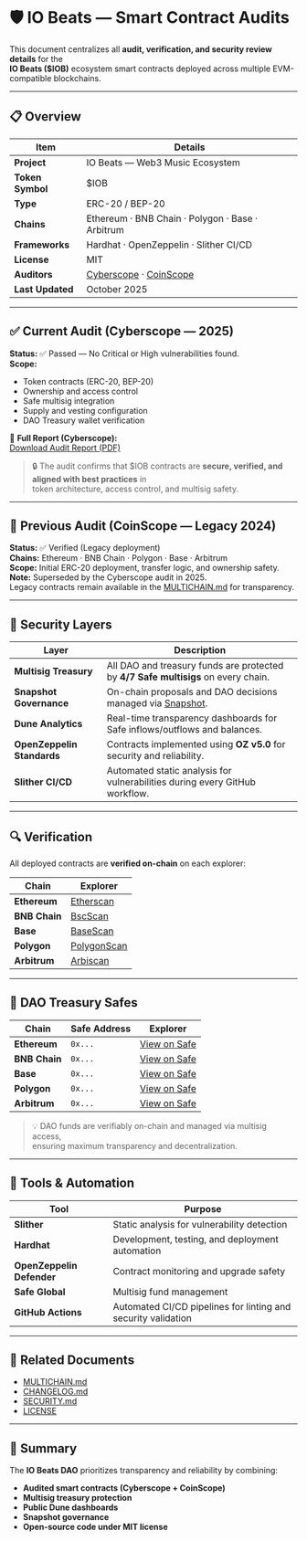 # 🛡️ IO Beats — Smart Contract Audits  

This document centralizes all **audit, verification, and security review details** for the  
**IO Beats ($IOB)** ecosystem smart contracts deployed across multiple EVM-compatible blockchains.  

---

## 📋 Overview  

| Item | Details |
|------|----------|
| **Project** | IO Beats — Web3 Music Ecosystem |
| **Token Symbol** | $IOB |
| **Type** | ERC-20 / BEP-20 |
| **Chains** | Ethereum · BNB Chain · Polygon · Base · Arbitrum |
| **Frameworks** | Hardhat · OpenZeppelin · Slither CI/CD |
| **License** | MIT |
| **Auditors** | [Cyberscope](https://www.cyberscope.io/) · [CoinScope](https://www.coinscope.co/) |
| **Last Updated** | October 2025 |

---

## ✅ Current Audit (Cyberscope — 2025)

**Status:** ✅ Passed — No Critical or High vulnerabilities found.  
**Scope:**  
- Token contracts (ERC-20, BEP-20)  
- Ownership and access control  
- Safe multisig integration  
- Supply and vesting configuration  
- DAO Treasury wallet verification  

📄 **Full Report (Cyberscope):**  
[Download Audit Report (PDF)](https://raw.githubusercontent.com/cyberscope-io/audits/main/iob/audit.pdf)  

> 🔒 The audit confirms that $IOB contracts are **secure, verified, and aligned with best practices** in  
> token architecture, access control, and multisig safety.

---

## 🧩 Previous Audit (CoinScope — Legacy 2024)

**Status:** ✅ Verified (Legacy deployment)  
**Chains:** Ethereum · BNB Chain · Polygon · Base · Arbitrum  
**Scope:** Initial ERC-20 deployment, transfer logic, and ownership safety.  
**Note:** Superseded by the Cyberscope audit in 2025.  
Legacy contracts remain available in the [MULTICHAIN.md](https://github.com/iobeatss/IOB-Smart-contract/blob/main/MULTICHAIN.md) for transparency.

---

## 🧠 Security Layers  

| Layer | Description |
|-------|--------------|
| **Multisig Treasury** | All DAO and treasury funds are protected by **4/7 Safe multisigs** on every chain. |
| **Snapshot Governance** | On-chain proposals and DAO decisions managed via [Snapshot](https://snapshot.box/#/s:iobdao.eth). |
| **Dune Analytics** | Real-time transparency dashboards for Safe inflows/outflows and balances. |
| **OpenZeppelin Standards** | Contracts implemented using **OZ v5.0** for security and reliability. |
| **Slither CI/CD** | Automated static analysis for vulnerabilities during every GitHub workflow. |

---

## 🔍 Verification  

All deployed contracts are **verified on-chain** on each explorer:  

| Chain | Explorer |
|--------|-----------|
| **Ethereum** | [Etherscan](https://etherscan.io/token/0xc2af820610e055264f928388b85cdede6a21d710) |
| **BNB Chain** | [BscScan](https://bscscan.com/token/0x0366bb765b8e7180f8e0f6c33b93fdcaa0a4d447) |
| **Base** | [BaseScan](https://basescan.org/token/0x27df736a873a5bc0ce056e52459d61ed1720da86) |
| **Polygon** | [PolygonScan](https://polygonscan.com/token/0xfd9d9dad90a925630ffbd7ee7b2b57581269c63b) |
| **Arbitrum** | [Arbiscan](https://arbiscan.io/token/0xc720d3a15e97347ec501fd3011613c5b9337134d) |

---

## 🧾 DAO Treasury Safes  

| Chain | Safe Address | Explorer |
|--------|---------------|-----------|
| **Ethereum** | `0x...` | [View on Safe](https://app.safe.global/home?safe=eth:0x...) |
| **BNB Chain** | `0x...` | [View on Safe](https://app.safe.global/home?safe=bnb:0x...) |
| **Base** | `0x...` | [View on Safe](https://app.safe.global/home?safe=base:0x...) |
| **Polygon** | `0x...` | [View on Safe](https://app.safe.global/home?safe=polygon:0x...) |
| **Arbitrum** | `0x...` | [View on Safe](https://app.safe.global/home?safe=arbitrum:0x...) |

> 💡 DAO funds are verifiably on-chain and managed via multisig access,  
> ensuring maximum transparency and decentralization.

---

## 🧰 Tools & Automation  

| Tool | Purpose |
|------|----------|
| **Slither** | Static analysis for vulnerability detection |
| **Hardhat** | Development, testing, and deployment automation |
| **OpenZeppelin Defender** | Contract monitoring and upgrade safety |
| **Safe Global** | Multisig fund management |
| **GitHub Actions** | Automated CI/CD pipelines for linting and security validation |

---

## 🧩 Related Documents  

- [MULTICHAIN.md](https://github.com/iobeatss/IOB-Smart-contract/blob/main/MULTICHAIN.md)  
- [CHANGELOG.md](https://github.com/iobeatss/IOB-Smart-contract/blob/main/CHANGELOG.md)  
- [SECURITY.md](https://github.com/iobeatss/IOB-Smart-contract/blob/main/SECURITY.md)  
- [LICENSE](https://github.com/iobeatss/IOB-Smart-contract/blob/main/LICENSE)  

---

## 🧠 Summary  

The **IO Beats DAO** prioritizes transparency and reliability by combining:  
- **Audited smart contracts (Cyberscope + CoinScope)**  
- **Multisig treasury protection**  
- **Public Dune dashboards**  
- **Snapshot governance**  
- **Open-source code under MIT license**

